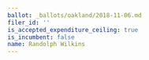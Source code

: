 ```yaml
---
ballot: _ballots/oakland/2018-11-06.md
filer_id: ''
is_accepted_expenditure_ceiling: true
is_incumbent: false
name: Randolph Wilkins
---
```

